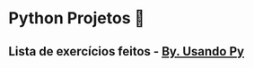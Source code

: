# Python Projetos 🐍

## Lista de exercícios feitos - <a href="https://www.usandopy.com/pt/">By. Usando Py</a>
